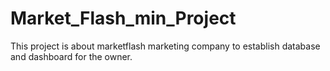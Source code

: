 # Market_Flash_min_Project
This project is about marketflash marketing company to establish database and dashboard for the owner.
